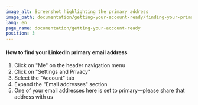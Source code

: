 ```yaml
---
image_alt: Screenshot highlighting the primary address
image_path: documentation/getting-your-account-ready/finding-your-primary-mail-address.jpg
lang: en
page_name: documentation/getting-your-account-ready
position: 3
---
```

#### How to find your LinkedIn primary email address

1. Click on "Me" on the header navigation menu
2. Click on "Settings and Privacy"
3. Select the "Account" tab
4. Expand the "Email addresses" section
5. One of your email addresses here is set to primary—please share that address with us
